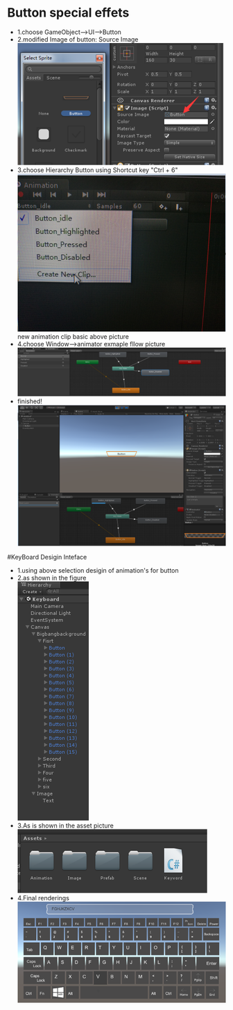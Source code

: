 Button special effets
===
* 1.choose GameObject-->UI-->Button <br>
* 2.modified Image of button: Source Image<br>
![modified Image background](https://github.com/yguo18/UnityFundamentalModeling/raw/master/ButtonSpecialEffects/Assets/Image/btnbg.png)<br>
* 3.choose Hierarchy Button using Shortcut key "Ctrl + 6" 
![animation Interface](https://github.com/yguo18/UnityFundamentalModeling/raw/master/ButtonSpecialEffects/Assets/Image/animation.png)<br>
   new animation clip basic above picture<br>
* 4.choose Window-->animator  exmaple fllow picture
![animator](https://github.com/yguo18/UnityFundamentalModeling/raw/master/ButtonSpecialEffects/Assets/Image/animator.PNG)<br>
* finished!
![xiaoguotu](https://github.com/yguo18/UnityFundamentalModeling/raw/master/ButtonSpecialEffects/Assets/Image/effetpic.png)<br>

#KeyBoard Desigin Inteface

* 1.using above selection desigin of animation's  for button<br>
* 2.as shown in the figure<br>
![hierarchy figure](https://github.com/yguo18/UnityFundamentalModeling/raw/master/KeyBoard%20Desigin%20Inteface/Assets/Image/KeyHierarchy.png)<br>
* 3.As is shown in the asset picture<br>
![asset](https://github.com/yguo18/UnityFundamentalModeling/raw/master/KeyBoard%20Desigin%20Inteface/Assets/Image/asset.png)<br>
* 4.Final renderings
![renderings image](https://github.com/yguo18/UnityFundamentalModeling/raw/master/KeyBoard%20Desigin%20Inteface/Assets/Image/rendering.png)
